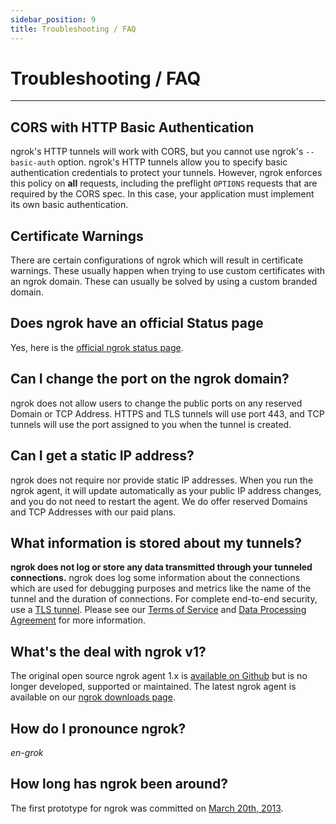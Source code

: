 ```yaml
---
sidebar_position: 9
title: Troubleshooting / FAQ
---
```


# Troubleshooting / FAQ
---------------


## CORS with HTTP Basic Authentication

ngrok's HTTP tunnels will work with CORS, but you cannot use ngrok's `--basic-auth` option. ngrok's HTTP tunnels allow you to specify basic authentication credentials to protect your tunnels. However, ngrok enforces this policy on **all** requests, including the preflight `OPTIONS` requests that are required by the CORS spec. In this case, your application must implement its own basic authentication.

## Certificate Warnings

There are certain configurations of ngrok which will result in certificate warnings. These usually happen when trying to use custom certificates with an ngrok domain. These can usually be solved by using a custom branded domain.

## Does ngrok have an official Status page

Yes, here is the [official ngrok status page](https://status.ngrok.com).

## Can I change the port on the ngrok domain?

ngrok does not allow users to change the public ports on any reserved Domain or TCP Address. HTTPS and TLS tunnels will use port 443, and TCP tunnels will use the port assigned to you when the tunnel is created.

## Can I get a static IP address?

ngrok does not require nor provide static IP addresses. When you run the ngrok agent, it will update automatically as your public IP address changes, and you do not need to restart the agent. We do offer reserved Domains and TCP Addresses with our paid plans.

## What information is stored about my tunnels?

**ngrok does not log or store any data transmitted through your tunneled connections.** ngrok does log some information about the connections which are used for debugging purposes and metrics like the name of the tunnel and the duration of connections. For complete end-to-end security, use a [TLS tunnel](#tls). Please see our [Terms of Service](https://ngrok.com/tos) and [Data Processing Agreement](https://ngrok.com/dpa) for more information.

## What's the deal with ngrok v1?

The original open source ngrok agent 1.x is [available on Github](https://github.com/inconshreveable/ngrok) but is no longer developed, supported or maintained. The latest ngrok agent is available on our [ngrok downloads page](https://ngrok.com/downloads).

## How do I pronounce ngrok?

_en-grok_

## How long has ngrok been around?

The first prototype for ngrok was committed on [March 20th, 2013](https://github.com/inconshreveable/ngrok/commit/8f4795ecac7f92c6b5a8c8970c65f26e5315fe4e).